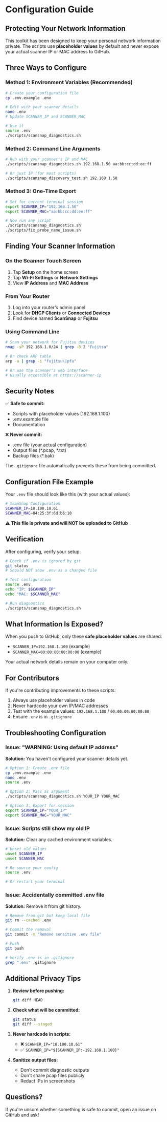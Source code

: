 # Configuration Guide

## Protecting Your Network Information

This toolkit has been designed to keep your personal network information private. The scripts use **placeholder values** by default and never expose your actual scanner IP or MAC address to GitHub.

## Three Ways to Configure

### Method 1: Environment Variables (Recommended)

```bash
# Create your configuration file
cp .env.example .env

# Edit with your scanner details
nano .env
# Update SCANNER_IP and SCANNER_MAC

# Use it
source .env
./scripts/scansnap_diagnostics.sh
```

### Method 2: Command Line Arguments

```bash
# Run with your scanner's IP and MAC
./scripts/scansnap_diagnostics.sh 192.168.1.50 aa:bb:cc:dd:ee:ff

# Or just IP (for most scripts)
./scripts/scansnap_discovery_test.sh 192.168.1.50
```

### Method 3: One-Time Export

```bash
# Set for current terminal session
export SCANNER_IP="192.168.1.50"
export SCANNER_MAC="aa:bb:cc:dd:ee:ff"

# Now run any script
./scripts/scansnap_diagnostics.sh
./scripts/fix_probe_name_issue.sh
```

## Finding Your Scanner Information

### On the Scanner Touch Screen

1. Tap **Setup** on the home screen
2. Tap **Wi-Fi Settings** or **Network Settings**  
3. View **IP Address** and **MAC Address**

### From Your Router

1. Log into your router's admin panel
2. Look for **DHCP Clients** or **Connected Devices**
3. Find device named **ScanSnap** or **Fujitsu**

### Using Command Line

```bash
# Scan your network for Fujitsu devices
nmap -sP 192.168.1.0/24 | grep -B 2 "Fujitsu"

# Or check ARP table
arp -a | grep -i "fujitsu\|pfu"

# Or use the scanner's web interface
# Usually accessible at https://scanner-ip
```

## Security Notes

✅ **Safe to commit:**
- Scripts with placeholder values (192.168.1.100)
- .env.example file
- Documentation

❌ **Never commit:**
- .env file (your actual configuration)
- Output files (*.pcap, *.txt)
- Backup files (*.bak)

The `.gitignore` file automatically prevents these from being committed.

## Configuration File Example

Your `.env` file should look like this (with your actual values):

```bash
# ScanSnap Configuration
SCANNER_IP=10.100.10.61
SCANNER_MAC=84:25:3f:6d:b6:10
```

**⚠️ This file is private and will NOT be uploaded to GitHub**

## Verification

After configuring, verify your setup:

```bash
# Check if .env is ignored by git
git status
# Should NOT show .env as a changed file

# Test configuration
source .env
echo "IP: $SCANNER_IP"
echo "MAC: $SCANNER_MAC"

# Run diagnostics
./scripts/scansnap_diagnostics.sh
```

## What Information Is Exposed?

When you push to GitHub, only these **safe placeholder values** are shared:

- `SCANNER_IP=192.168.1.100` (example)
- `SCANNER_MAC=00:00:00:00:00:00` (example)

Your actual network details remain on your computer only.

## For Contributors

If you're contributing improvements to these scripts:

1. Always use placeholder values in code
2. Never hardcode your own IP/MAC addresses
3. Test with the example values: `192.168.1.100` / `00:00:00:00:00:00`
4. Ensure `.env` is in `.gitignore`

## Troubleshooting Configuration

### Issue: "WARNING: Using default IP address"

**Solution:** You haven't configured your scanner details yet.

```bash
# Option 1: Create .env file
cp .env.example .env
nano .env
source .env

# Option 2: Pass as argument
./scripts/scansnap_diagnostics.sh YOUR_IP YOUR_MAC

# Option 3: Export for session
export SCANNER_IP="YOUR_IP"
export SCANNER_MAC="YOUR_MAC"
```

### Issue: Scripts still show my old IP

**Solution:** Clear any cached environment variables.

```bash
# Unset old values
unset SCANNER_IP
unset SCANNER_MAC

# Re-source your config
source .env

# Or restart your terminal
```

### Issue: Accidentally committed .env file

**Solution:** Remove it from git history.

```bash
# Remove from git but keep local file
git rm --cached .env

# Commit the removal
git commit -m "Remove sensitive .env file"

# Push
git push

# Verify .env is in .gitignore
grep ".env" .gitignore
```

## Additional Privacy Tips

1. **Review before pushing:**
   ```bash
   git diff HEAD
   ```

2. **Check what will be committed:**
   ```bash
   git status
   git diff --staged
   ```

3. **Never hardcode in scripts:**
   - ❌ `SCANNER_IP="10.100.10.61"`
   - ✅ `SCANNER_IP="${SCANNER_IP:-192.168.1.100}"`

4. **Sanitize output files:**
   - Don't commit diagnostic outputs
   - Don't share pcap files publicly
   - Redact IPs in screenshots

## Questions?

If you're unsure whether something is safe to commit, open an issue on GitHub and ask!

